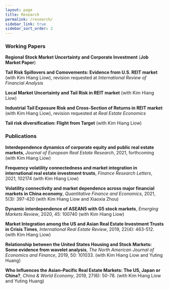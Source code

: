 ```yaml
---
layout: page
title: Research
permalink: /research/
sidebar_link: true
sidebar_sort_order: 2
---
```



### Working Papers

**Regional Stock Market Uncertainty and Corporate Investment** (**Job Market Paper**)

**Tail Risk Spillovers and Comovements: Evidence from U.S. REIT market** (with Kim Hiang Liow), revision requested at *International Review of Financial Analysis*

**Local Market Uncertainty and Tail Risk in REIT market** (with Kim Hiang Liow)

**Industrial Tail Exposure Risk and Cross-Section of Returns in REIT market** (with Kim Hiang Liow), revision requested at *Real Estate Economics*

**Tail risk diversification: Flight from Target** (with Kim Hiang Liow)




### Publications
**Interdependence dynamics of corporate equity and public real estate markets**, *Journal of European Real Estate Research*, 2021, forthcoming (with Kim Hiang Liow)

**Frequency volatility connectedness and market integration in international real estate investment trusts**, *Finance Research Letters*, 2021, 102174 (with Kim Hiang Liow)

**Volatility connectivity and market dependence across major financial markets in China economy**, *Quantitative Finance and Economics*, 2021, 5(3): 397-420 (with Kim Hiang Liow and Xiaoxia Zhou)

**Dynamic interdependence of ASEAN5 with G5 stock markets**, *Emerging Markets Review*, 2020, 45: 100740 (with Kim Hiang Liow)

**Market Integration among the US and Asian Real Estate Investment Trusts in Crisis Times**, *International Real Estate Review*, 2019, 22(4): 463-512. (with Kim Hiang Liow)

**Relationship between the United States Housing and Stock Markets: Some evidence from wavelet analysis**, *The North American Journal of Economics and Finance*, 2019, 50: 101033. (with Kim Hiang Liow and Yuting Huang)

**Who Influences the Asian–Pacific Real Estate Markets: The US, Japan or China?**, *China & World Economy*, 2019, 27(6): 50-78. (with Kim Hiang Liow and Yuting Huang)
